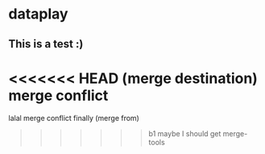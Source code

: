 # dataplay
## This is a test :)
<<<<<<< HEAD                      (merge destination)
merge conflict
=======
lalal merge conflict finally      (merge from)
>>>>>>> b1
maybe I should get merge-tools
